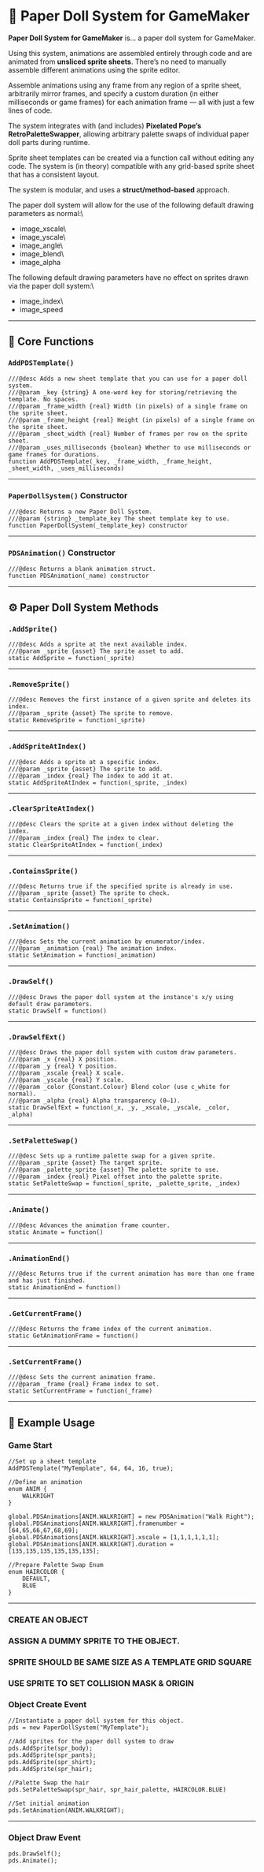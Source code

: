 # 🧍 Paper Doll System for GameMaker

**Paper Doll System for GameMaker** is... a paper doll system for GameMaker.

Using this system, animations are assembled entirely through code and are animated from **unsliced sprite sheets**.  There’s no need to manually assemble different animations using the sprite editor.

Assemble animations using any frame from any region of a sprite sheet, arbitrarily mirror frames, and specify a custom duration (in either milliseconds or game frames) for each animation frame — all with just a few lines of code.

The system integrates with (and includes) **Pixelated Pope’s RetroPaletteSwapper**, allowing arbitrary palette swaps of individual paper doll parts during runtime.

Sprite sheet templates can be created via a function call without editing any code. The system is (in theory) compatible with any grid-based sprite sheet that has a consistent layout.

The system is modular, and uses a **struct/method-based** approach.



The paper doll system will allow for the use of the following default drawing parameters as normal:\
- image_xscale\
- image_yscale\
- image_angle\
- image_blend\
- image_alpha

The following default drawing parameters have no effect on sprites drawn via the paper doll system:\
- image_index\
- image_speed



---

## 🧩 Core Functions

### `AddPDSTemplate()`

```gml
///@desc Adds a new sheet template that you can use for a paper doll system.
///@param _key {string} A one-word key for storing/retrieving the template. No spaces.
///@param _frame_width {real} Width (in pixels) of a single frame on the sprite sheet.
///@param _frame_height {real} Height (in pixels) of a single frame on the sprite sheet.
///@param _sheet_width {real} Number of frames per row on the sprite sheet.
///@param _uses_milliseconds {boolean} Whether to use milliseconds or game frames for durations.
function AddPDSTemplate(_key, _frame_width, _frame_height, _sheet_width, _uses_milliseconds)
```

---

### `PaperDollSystem()` Constructor

```gml
///@desc Returns a new Paper Doll System.
///@param {string} _template_key The sheet template key to use.
function PaperDollSystem(_template_key) constructor
```

---

### `PDSAnimation()` Constructor

```gml
///@desc Returns a blank animation struct.
function PDSAnimation(_name) constructor
```

---

## ⚙️ Paper Doll System Methods

### `.AddSprite()`

```gml
///@desc Adds a sprite at the next available index.
///@param _sprite {asset} The sprite asset to add.
static AddSprite = function(_sprite)
```

---

### `.RemoveSprite()`

```gml
///@desc Removes the first instance of a given sprite and deletes its index.
///@param _sprite {asset} The sprite to remove.
static RemoveSprite = function(_sprite)
```

---

### `.AddSpriteAtIndex()`

```gml
///@desc Adds a sprite at a specific index.
///@param _sprite {asset} The sprite to add.
///@param _index {real} The index to add it at.
static AddSpriteAtIndex = function(_sprite, _index)
```

---

### `.ClearSpriteAtIndex()`

```gml
///@desc Clears the sprite at a given index without deleting the index.
///@param _index {real} The index to clear.
static ClearSpriteAtIndex = function(_index)
```

---

### `.ContainsSprite()`

```gml
///@desc Returns true if the specified sprite is already in use.
///@param _sprite {asset} The sprite to check.
static ContainsSprite = function(_sprite)
```

---

### `.SetAnimation()`

```gml
///@desc Sets the current animation by enumerator/index.
///@param _animation {real} The animation index.
static SetAnimation = function(_animation)
```

---

### `.DrawSelf()`

```gml
///@desc Draws the paper doll system at the instance's x/y using default draw parameters.
static DrawSelf = function()
```

---

### `.DrawSelfExt()`

```gml
///@desc Draws the paper doll system with custom draw parameters.
///@param _x {real} X position.
///@param _y {real} Y position.
///@param _xscale {real} X scale.
///@param _yscale {real} Y scale.
///@param _color {Constant.Colour} Blend color (use c_white for normal).
///@param _alpha {real} Alpha transparency (0–1).
static DrawSelfExt = function(_x, _y, _xscale, _yscale, _color, _alpha)
```

---

### `.SetPaletteSwap()`

```gml
///@desc Sets up a runtime palette swap for a given sprite.
///@param _sprite {asset} The target sprite.
///@param _palette_sprite {asset} The palette sprite to use.
///@param _index {real} Pixel offset into the palette sprite.
static SetPaletteSwap = function(_sprite, _palette_sprite, _index)
```

---

### `.Animate()`

```gml
///@desc Advances the animation frame counter.
static Animate = function()
```

---

### `.AnimationEnd()`

```gml
///@desc Returns true if the current animation has more than one frame and has just finished.
static AnimationEnd = function()
```

---

### `.GetCurrentFrame()`

```gml
///@desc Returns the frame index of the current animation.
static GetAnimationFrame = function()
```

---

### `.SetCurrentFrame()`

```gml
///@desc Sets the current animation frame.
///@param _frame {real} Frame index to set.
static SetCurrentFrame = function(_frame)
```

---

## 🧠 Example Usage

### Game Start

```gml
//Set up a sheet template
AddPDSTemplate("MyTemplate", 64, 64, 16, true);

//Define an animation
enum ANIM {
    WALKRIGHT
}

global.PDSAnimations[ANIM.WALKRIGHT] = new PDSAnimation("Walk Right");
global.PDSAnimations[ANIM.WALKRIGHT].framenumber = [64,65,66,67,68,69];
global.PDSAnimations[ANIM.WALKRIGHT].xscale = [1,1,1,1,1,1];
global.PDSAnimations[ANIM.WALKRIGHT].duration = [135,135,135,135,135,135];

//Prepare Palette Swap Enum
enum HAIRCOLOR {
    DEFAULT,
    BLUE
}
```

---

### CREATE AN OBJECT
### ASSIGN A DUMMY SPRITE TO THE OBJECT.
### SPRITE SHOULD BE SAME SIZE AS A TEMPLATE GRID SQUARE
### USE SPRITE TO SET COLLISION MASK & ORIGIN

### Object Create Event


```gml
//Instantiate a paper doll system for this object.
pds = new PaperDollSystem("MyTemplate");

//Add sprites for the paper doll system to draw
pds.AddSprite(spr_body);
pds.AddSprite(spr_pants);
pds.AddSprite(spr_shirt);
pds.AddSprite(spr_hair);

//Palette Swap the hair
pds.SetPaletteSwap(spr_hair, spr_hair_palette, HAIRCOLOR.BLUE)

//Set initial animation
pds.SetAnimation(ANIM.WALKRIGHT);
```

---

### Object Draw Event

```gml
pds.DrawSelf();
pds.Animate();
```
